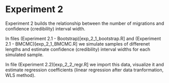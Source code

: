 # Experiment 2

Experiment 2 builds the relationship between the number of migrations and confidence (credibility) interval width.

In files (Experiment 2.1 - Bootstrap)[exp_2_1_bootstrap.R] and (Experiment 2.1 - BMCMC)[exp_2_1_BMCMC.R] we simulate samples of differenet lengths and estimate confidence (credibility) interval widths for each simulated sample.

In file (Experiment 2.2)[exp_2_2_regr.R] we import this data, visualize it and estimate regression coefficients (linear regression after data tranformation, WLS method).